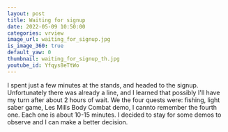 ```yaml
---
layout: post
title: Waiting for signup
date: 2022-05-09 10:50:00
categories: vrview
image_url: waiting_for_signup.jpg
is_image_360: true
default_yaw: 0
thumbnail: waiting_for_signup_th.jpg
youtube_id: Yfqys8eTtWo
---
```

I spent just a few minutes at the stands, and headed to the signup. Unfortunately there was already a line, and I learned that possibly I'll have my turn after about 2 hours of wait. We the four quests were: fishing, light saber game, Les Mills Body Combat demo, I cannto remember the fourth one. Each one is about 10-15 minutes. I decided to stay for some demos to observe and I can make a better decision.
